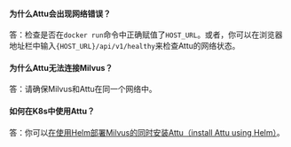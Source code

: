 #### 为什么Attu会出现网络错误？

答：检查是否在`docker run`命令中正确赋值了`HOST_URL`。或者，你可以在浏览器地址栏中输入`{HOST_URL}/api/v1/healthy`来检查Attu的网络状态。

#### 为什么Attu无法连接Milvus？

答：请确保Milvus和Attu在同一个网络中。

#### 如何在K8s中使用Attu？

答：你可以[在使用Helm部署Milvus的同时安装Attu（install Attu using Helm）](attu_install-helm.md)。

